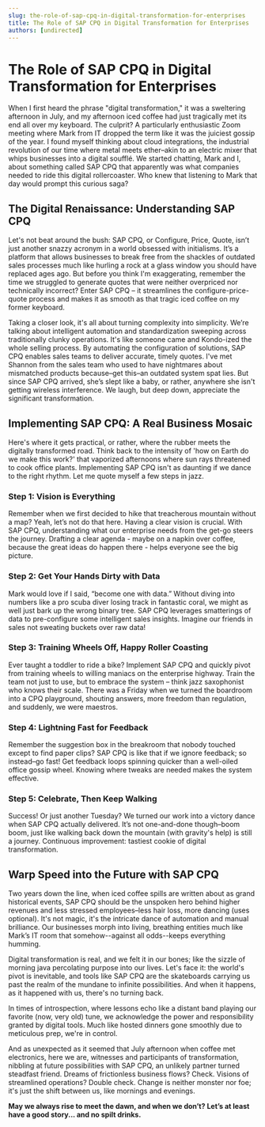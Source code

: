 ```yaml
---
slug: the-role-of-sap-cpq-in-digital-transformation-for-enterprises
title: The Role of SAP CPQ in Digital Transformation for Enterprises
authors: [undirected]
---
```



# The Role of SAP CPQ in Digital Transformation for Enterprises

When I first heard the phrase "digital transformation," it was a sweltering afternoon in July, and my afternoon iced coffee had just tragically met its end all over my keyboard. The culprit? A particularly enthusiastic Zoom meeting where Mark from IT dropped the term like it was the juiciest gossip of the year. I found myself thinking about cloud integrations, the industrial revolution of our time where metal meets ether–akin to an electric mixer that whips businesses into a digital soufflé. We started chatting, Mark and I, about something called SAP CPQ that apparently was what companies needed to ride this digital rollercoaster. Who knew that listening to Mark that day would prompt this curious saga?

## The Digital Renaissance: Understanding SAP CPQ

Let's not beat around the bush: SAP CPQ, or Configure, Price, Quote, isn’t just another snazzy acronym in a world obsessed with initialisms. It’s a platform that allows businesses to break free from the shackles of outdated sales processes much like hurling a rock at a glass window you should have replaced ages ago. But before you think I'm exaggerating, remember the time we struggled to generate quotes that were neither overpriced nor technically incorrect? Enter SAP CPQ – it streamlines the configure-price-quote process and makes it as smooth as that tragic iced coffee on my former keyboard.

Taking a closer look, it's all about turning complexity into simplicity. We’re talking about intelligent automation and standardization sweeping across traditionally clunky operations. It's like someone came and Kondo-ized the whole selling process. By automating the configuration of solutions, SAP CPQ enables sales teams to deliver accurate, timely quotes. I've met Shannon from the sales team who used to have nightmares about mismatched products because–get this–an outdated system spat lies. But since SAP CPQ arrived, she’s slept like a baby, or rather, anywhere she isn't getting wireless interference. We laugh, but deep down, appreciate the significant transformation.

## Implementing SAP CPQ: A Real Business Mosaic

Here's where it gets practical, or rather, where the rubber meets the digitally transformed road. Think back to the intensity of 'how on Earth do we make this work?' that vaporized afternoons where sun rays threatened to cook office plants. Implementing SAP CPQ isn't as daunting if we dance to the right rhythm. Let me quote myself a few steps in jazz. 

### Step 1: Vision is Everything

Remember when we first decided to hike that treacherous mountain without a map? Yeah, let’s not do that here. Having a clear vision is crucial. With SAP CPQ, understanding what our enterprise needs from the get-go steers the journey. Drafting a clear agenda - maybe on a napkin over coffee, because the great ideas do happen there - helps everyone see the big picture.

### Step 2: Get Your Hands Dirty with Data

Mark would love if I said, “become one with data.” Without diving into numbers like a pro scuba diver losing track in fantastic coral, we might as well just bark up the wrong binary tree. SAP CPQ leverages smatterings of data to pre-configure some intelligent sales insights. Imagine our friends in sales not sweating buckets over raw data! 

### Step 3: Training Wheels Off, Happy Roller Coasting

Ever taught a toddler to ride a bike? Implement SAP CPQ and quickly pivot from training wheels to willing maniacs on the enterprise highway. Train the team not just to use, but to embrace the system – think jazz saxophonist who knows their scale. There was a Friday when we turned the boardroom into a CPQ playground, shouting answers, more freedom than regulation, and suddenly, we were maestros.

### Step 4: Lightning Fast for Feedback

Remember the suggestion box in the breakroom that nobody touched except to find paper clips?  SAP CPQ is like that if we ignore feedback; so instead–go fast! Get feedback loops spinning quicker than a well-oiled office gossip wheel. Knowing where tweaks are needed makes the system effective.

### Step 5: Celebrate, Then Keep Walking

Success! Or just another Tuesday? We turned our work into a victory dance when SAP CPQ actually delivered. It’s not one-and-done though–boom boom, just like walking back down the mountain (with gravity's help) is still a journey. Continuous improvement: tastiest cookie of digital transformation.

## Warp Speed into the Future with SAP CPQ

Two years down the line, when iced coffee spills are written about as grand historical events, SAP CPQ should be the unspoken hero behind higher revenues and less stressed employees–less hair loss, more dancing (uses optional). It's not magic, it's the intricate dance of automation and manual brilliance. Our businesses morph into living, breathing entities much like Mark’s IT room that somehow--against all odds--keeps everything humming.

Digital transformation is real, and we felt it in our bones; like the sizzle of morning java percolating purpose into our lives. Let's face it: the world's pivot is inevitable, and tools like SAP CPQ are the skateboards carrying us past the realm of the mundane to infinite possibilities. And when it happens, as it happened with us, there's no turning back.

In times of introspection, where lessons echo like a distant band playing our favorite (now, very old) tune, we acknowledge the power and responsibility granted by digital tools. Much like hosted dinners gone smoothly due to meticulous prep, we're in control.

And as unexpected as it seemed that July afternoon when coffee met electronics, here we are, witnesses and participants of transformation, nibbling at future possibilities with SAP CPQ, an unlikely partner turned steadfast friend. Dreams of frictionless business flows? Check. Visions of streamlined operations? Double check. Change is neither monster nor foe; it's just the shift between us, like mornings and evenings. 

**May we always rise to meet the dawn, and when we don’t? Let’s at least have a good story... and no spilt drinks.**
